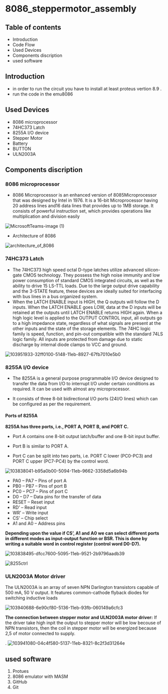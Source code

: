 # 8086_steppermotor_assembly
## Table of contents
- Introduction
- Code Flow
- Used Devices
- Components discription
- used software
## Introduction
- in order to run the circuit you have to install at least proteus vertion 8.9 .
- run the code in the emu8086
## Used Devices
- 8086 microprocessor
- 74HC373 Latch
- 8255A I/O device
- Stepper Motor
- Battery
- BUTTON 
- ULN2003A
## Components discription
### 8086 microprocessor
 - 8086 Microprocessor is an enhanced version of 8085Microprocessor that was designed by Intel in 1976. It is a 16-bit Microprocessor having 20 address lines and16 data lines that    provides up to 1MB storage. It consists of powerful instruction set, which provides operations like multiplication and division easily
 
![MicrosoftTeams-image (1)](https://user-images.githubusercontent.com/47755059/147293758-59edf5de-e8c0-4cde-b89f-46e56a01d48e.png)
- Architecture of 8086

![architecture_of_8086](https://user-images.githubusercontent.com/47755059/147280453-c7cec44e-4730-4c84-aa02-48998d673d51.jpg)

### 74HC373 Latch
- The 74HC373 high speed octal D-type latches utilize advanced silicon-gate CMOS technology. They possess the high noise immunity and low power consumption of standard CMOS integrated circuits, as well as the ability to drive 15 LS-TTL loads. Due to the large output drive capability and the 3-STATE feature, these devices are ideally suited for interfacing with bus lines in a bus organized system.
- When the LATCH ENABLE input is HIGH, the Q outputs will follow the D inputs. When the LATCH ENABLE goes LOW, data at the D inputs will be retained at the outputs until LATCH ENABLE returns HIGH again. When a high logic level is applied to the OUTPUT CONTROL input, all outputs go to a high impedance state, regardless of what signals are present at the other inputs and the state of the storage elements. The 74HC logic family is speed, function, and pin-out compatible with the standard 74LS logic family. All inputs are protected from damage due to static discharge by internal diode clamps to VCC and ground.

![103951933-32ff0100-5148-11eb-8927-67fb7010e5b0](https://user-images.githubusercontent.com/47755059/147294329-43aad3e6-22fb-4f02-b683-bb39819c40a7.jpg)

### 8255A I/O device
- The 8255A is a general purpose programmable I/O device designed to transfer the data from I/O to interrupt I/O under certain conditions as required. It can be used with almost any microprocessor.
 
- It consists of three 8-bit bidirectional I/O ports (24I/O lines) which can be configured as per the requirement.
#### Ports of 8255A
 **8255A has three ports, i.e., PORT A, PORT B, and PORT C.**
 
 - Port A contains one 8-bit output latch/buffer and one 8-bit input buffer.
 
- Port B is similar to PORT A.
 
- Port C can be split into two parts, i.e. PORT C lower (PC0-PC3) and PORT C upper (PC7-PC4) by the control word.

![103838041-b95a0b00-5094-11eb-9662-3358d5a6b94b](https://user-images.githubusercontent.com/47755059/147295644-4176c60b-fe3e-4aa7-9d2f-57087510d317.png)
- PA0 – PA7 – Pins of port A
 - PB0 – PB7 – Pins of port B
 - PC0 – PC7 – Pins of port C
- D0 – D7 – Data pins for the transfer of data
- RESET – Reset input
- RD’ – Read input
- WR’ – Write input
- CS’ – Chip select
- A1 and A0 – Address pins


**Depending upon the value if CS’, A1 and A0 we can select different ports in different modes as input-output function or BSR. This is done by writing a suitable word in control register (control word D0-D7).**

![103838495-dfcc7600-5095-11eb-9521-2b9796aadb39](https://user-images.githubusercontent.com/47755059/147295995-9ca44c31-a599-4120-b063-5951cdf6acd4.png)

![8255ctrl](https://user-images.githubusercontent.com/47755059/147295847-5ab952a2-bdef-4dc6-b361-0a46fd87aa08.gif)

### ULN2003A Motor driver
 The ULN2003A is an array of seven NPN Darlington transistors capable of 500 mA, 50 V output. It features common-cathode flyback diodes for switching inductive loads
 
 ![103940688-6e90cf80-5136-11eb-93fb-060149a6cfc3](https://user-images.githubusercontent.com/47755059/147296913-93db5664-0946-4257-8978-efae7d9d7727.jpeg)

 
 **The connection between stepper motor and ULN2003A motor driver:**
  If the driver take high inpit the output to stepper motor will be low becouse of NPN transistors, 
  then the coil in stepper motor will be energized because 2,5 of motor connected to supply.
  
  
  
.
![103941080-04c4f580-5137-11eb-8321-8c2f3d31264e](https://user-images.githubusercontent.com/47755059/147296966-64339009-3122-46e9-9774-695d0097a020.jpeg)

## used software
1. Protues
2. 8086 emulator with MASM
3. GitHub
4. Git
